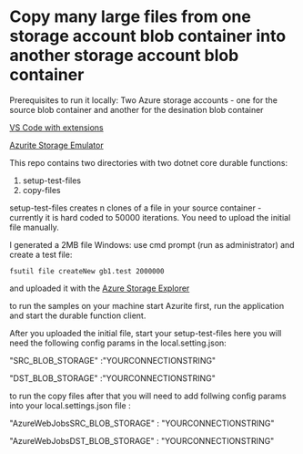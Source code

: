 # Copy many large files from one storage account blob container into another storage account blob container

Prerequisites to run it locally:
Two Azure storage accounts - one for the source blob container and another for the desination blob container
 
 [VS Code with extensions](https://docs.microsoft.com/en-us/azure/azure-functions/durable/durable-functions-create-first-csharp?pivots=code-editor-vscode#prerequisites)

 [Azurite Storage Emulator](https://docs.microsoft.com/en-us/azure/storage/common/storage-use-azurite?tabs=visual-studio-code)


This repo contains two directories with two dotnet core durable functions:

1. setup-test-files
2. copy-files

setup-test-files creates n clones of a file in your source container - currently it is hard coded to 50000 iterations. You need to upload the initial file manually.   

I generated a 2MB file
Windows: use cmd prompt (run as administrator) and create a test file:
````
fsutil file createNew gb1.test 2000000
````

and uploaded it with the [Azure Storage Explorer](https://azure.microsoft.com/en-us/features/storage-explorer/)

to run the samples on your machine start Azurite first, run the application and start the durable function client.

After you uploaded the initial file, start your setup-test-files
here you will need the following config params in the local.setting.json:

"SRC_BLOB_STORAGE" :"YOURCONNECTIONSTRING"

"DST_BLOB_STORAGE" :"YOURCONNECTIONSTRING"

to run the copy files after that you will need to add follwing config params into your local.settings.json file :

"AzureWebJobsSRC_BLOB_STORAGE" : "YOURCONNECTIONSTRING"

"AzureWebJobsDST_BLOB_STORAGE" : "YOURCONNECTIONSTRING"




